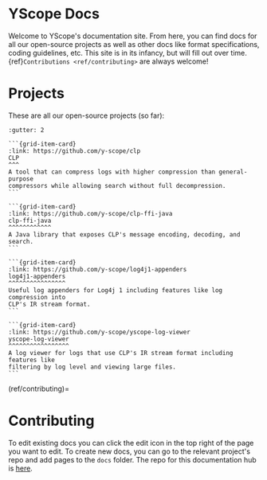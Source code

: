 # YScope Docs

Welcome to YScope's documentation site. From here, you can find docs for all our
open-source projects as well as other docs like format specifications, coding 
guidelines, etc. This site is in its infancy, but will fill out over time.
{ref}`Contributions <ref/contributing>` are always welcome!

# Projects

These are all our open-source projects (so far):

````{grid} 1 1 2 2
:gutter: 2

```{grid-item-card}
:link: https://github.com/y-scope/clp
CLP
^^^
A tool that can compress logs with higher compression than general-purpose
compressors while allowing search without full decompression.
```

```{grid-item-card}
:link: https://github.com/y-scope/clp-ffi-java
clp-ffi-java
^^^^^^^^^^^^
A Java library that exposes CLP's message encoding, decoding, and search.
```

```{grid-item-card}
:link: https://github.com/y-scope/log4j1-appenders
log4j1-appenders
^^^^^^^^^^^^^^^^
Useful log appenders for Log4j 1 including features like log compression into
CLP's IR stream format.
```

```{grid-item-card}
:link: https://github.com/y-scope/yscope-log-viewer
yscope-log-viewer
^^^^^^^^^^^^^^^^^
A log viewer for logs that use CLP's IR stream format including features like
filtering by log level and viewing large files.
```
````

(ref/contributing)=
# Contributing

To edit existing docs you can click the edit icon in the top right of the page
you want to edit. To create new docs, you can go to the relevant project's repo
and add pages to the `docs` folder. The repo for this documentation hub is
[here][yscope-docs]. 

[CLP]: https://github.com/y-scope/clp
[clp-ffi-java]: https://github.com/y-scope/clp-ffi-java
[log4j1-appenders]: https://github.com/y-scope/log4j1-appenders
[yscope-log-viewer]: https://github.com/y-scope/yscope-log-viewer
[yscope-docs]: https://github.com/y-scope/yscope-docs
